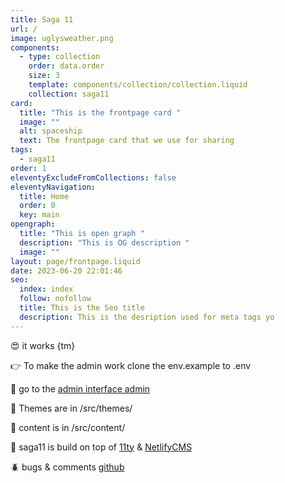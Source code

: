 ```yaml
---
title: Saga 11
url: /
image: uglysweather.png
components:
  - type: collection
    order: data.order
    size: 3
    template: components/collection/collection.liquid
    collection: saga11
card:
  title: "This is the frontpage card "
  image: ""
  alt: spaceship
  text: The frontpage card that we use for sharing
tags:
  - saga11
order: 1
eleventyExcludeFromCollections: false
eleventyNavigation:
  title: Home
  order: 0
  key: main
opengraph:
  title: "This is open graph "
  description: "This is OG description "
  image: ""
layout: page/frontpage.liquid
date: 2023-06-20 22:01:46
seo:
  index: index
  follow: nofollow
  title: This is the Seo title
  description: This is the desription used for meta tags yo
---
```

😍 it works {tm}

👉 To make the admin work clone the env.example to .env

🤖 go to the [admin interface admin](/admin)

💅 Themes are in /src/themes/

📜 content is in /src/content/

🎈 saga11 is build on top of [11ty](https://11ty.dev) & [NetlifyCMS](https://netlifycms.com)

🪲 bugs & comments [github](https://github.com/mortendk/saga11)
